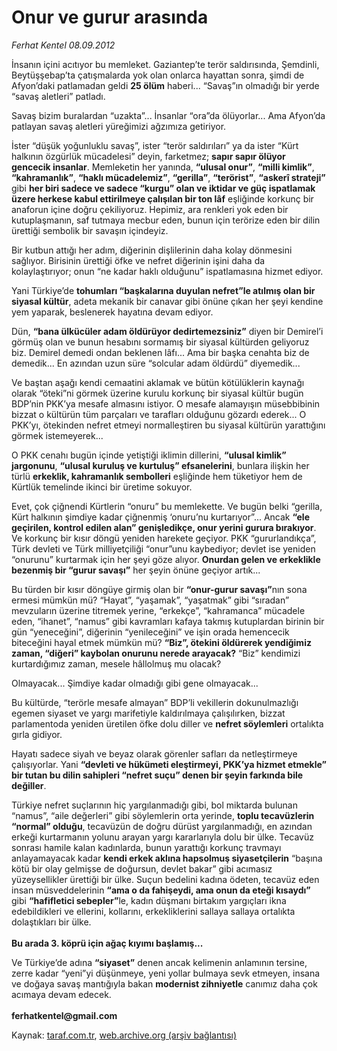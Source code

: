 # Onur ve gurur arasında

*Ferhat Kentel 08.09.2012*

<div class="yazi"><p>İnsanın içini acıtıyor bu memleket. Gaziantep’te terör saldırısında, Şemdinli, Beytüşşebap’ta çatışmalarda yok olan onlarca hayattan sonra, şimdi de Afyon’daki patlamadan geldi <b>25 ölüm</b> haberi... “Savaş”ın olmadığı bir yerde “savaş aletleri” patladı. </p>
<p>Savaş bizim buralardan “uzakta”... İnsanlar “ora”da ölüyorlar... Ama Afyon’da patlayan savaş aletleri yüreğimizi ağzımıza getiriyor.</p>
<p>İster “düşük yoğunluklu savaş”, ister “terör saldırıları” ya da ister “Kürt halkının özgürlük mücadelesi” deyin, farketmez; <b>sapır sapır ölüyor gencecik insanlar</b>. Memleketin her yanında, <b>“ulusal onur”</b>, <b>“milli kimlik”</b>, <b>“kahramanlık”</b>, <b>“haklı mücadelemiz”</b>, <b>“gerilla”</b>, <b>“terörist”</b>, <b>“askerî strateji”</b> gibi <b>her biri sadece ve sadece “kurgu” olan ve iktidar ve güç ispatlamak üzere herkese kabul ettirilmeye çalışılan bir ton lâf</b> eşliğinde korkunç bir anaforun içine doğru çekiliyoruz. Hepimiz, ara renkleri yok eden bir kutuplaşmanın, saf tutmaya mecbur eden, bunun için terörize eden bir dilin ürettiği sembolik bir savaşın içindeyiz. </p>
<p>Bir kutbun attığı her adım, diğerinin dişlilerinin daha kolay dönmesini sağlıyor. Birisinin ürettiği öfke ve nefret diğerinin işini daha da kolaylaştırıyor; onun “ne kadar haklı olduğunu” ispatlamasına hizmet ediyor.</p>
<p>Yani Türkiye’de <b>tohumları “başkalarına duyulan nefret”le atılmış olan bir siyasal kültür</b>, adeta mekanik bir canavar gibi önüne çıkan her şeyi kendine yem yaparak, beslenerek hayatına devam ediyor. </p>
<p>Dün, <b>“bana ülkücüler adam öldürüyor dedirtemezsiniz”</b> diyen bir Demirel’i görmüş olan ve bunun hesabını sormamış bir siyasal kültürden geliyoruz biz. Demirel demedi ondan beklenen lâfı... Ama bir başka cenahta biz de demedik... En azından uzun süre “solcular adam öldürdü” diyemedik... </p>
<p>Ve baştan aşağı kendi cemaatini aklamak ve bütün kötülüklerin kaynağı olarak “öteki”ni görmek üzerine kurulu korkunç bir siyasal kültür bugün BDP’nin PKK’ya mesafe almasını istiyor. O mesafe alamayışın müsebbibinin bizzat o kültürün tüm parçaları ve tarafları olduğunu gözardı ederek... O PKK’yı, ötekinden nefret etmeyi normalleştiren bu siyasal kültürün yarattığını görmek istemeyerek...</p>
<p>O PKK cenahı bugün içinde yetiştiği iklimin dillerini, <b>“ulusal kimlik” jargonunu</b>, <b>“ulusal kuruluş ve kurtuluş” efsanelerini</b>, bunlara ilişkin her türlü <b>erkeklik, kahramanlık sembolleri</b> eşliğinde hem tüketiyor hem de Kürtlük temelinde ikinci bir üretime sokuyor. </p>
<p>Evet, çok çiğnendi Kürtlerin “onuru” bu memlekette. Ve bugün belki “gerilla, Kürt halkının şimdiye kadar çiğnenmiş ‘onuru’nu kurtarıyor”... Ancak <b>“ele geçirilen, kontrol edilen alan” genişledikçe, onur yerini gurura bırakıyor</b>. Ve korkunç bir kısır döngü yeniden harekete geçiyor. PKK “gururlandıkça”, Türk devleti ve Türk milliyetçiliği “onur”unu kaybediyor; devlet ise yeniden “onurunu” kurtarmak için her şeyi göze alıyor. <b>Onurdan gelen ve erkeklikle bezenmiş bir “gurur savaşı”</b> her şeyin önüne geçiyor artık...</p>
<p>Bu türden bir kısır döngüye girmiş olan bir <b>“onur-gurur savaşı”</b>nın sona ermesi mümkün mü? “Hayat”, “yaşamak”, “yaşatmak” gibi “sıradan” mevzuların üzerine titremek yerine, “erkekçe”, “kahramanca” mücadele eden, “ihanet”, “namus” gibi kavramları kafaya takmış kutuplardan birinin bir gün “yeneceğini”, diğerinin “yenileceğini” ve işin orada hemencecik biteceğini hayal etmek mümkün mü? <b>“Biz”, ötekini öldürerek yendiğimiz zaman, “diğeri” kaybolan onurunu nerede arayacak?</b> “Biz” kendimizi kurtardığımız zaman, mesele hâllolmuş mu olacak?</p>
<p>Olmayacak... Şimdiye kadar olmadığı gibi gene olmayacak...</p>
<p>Bu kültürde, “terörle mesafe almayan” BDP’li vekillerin dokunulmazlığı egemen siyaset ve yargı marifetiyle kaldırılmaya çalışılırken, bizzat parlamentoda yeniden üretilen öfke dolu diller ve <b>nefret söylemleri</b> ortalıkta gırla gidiyor. </p>
<p>Hayatı sadece siyah ve beyaz olarak görenler safları da netleştirmeye çalışıyorlar. Yani <b>“devleti ve hükümeti eleştirmeyi, PKK’ya hizmet etmekle” bir tutan bu dilin sahipleri “nefret suçu” denen bir şeyin farkında bile değiller</b>. </p>
<p>Türkiye nefret suçlarının hiç yargılanmadığı gibi, bol miktarda bulunan “namus”, “aile değerleri” gibi söylemlerin orta yerinde, <b>toplu tecavüzlerin “normal” olduğu</b>, tecavüzün de doğru dürüst yargılanmadığı, en azından erkeği kurtarmanın yolunu arayan yargı kararlarıyla dolu bir ülke. Tecavüz sonrası hamile kalan kadınlarda, bunun yarattığı korkunç travmayı anlayamayacak kadar <b>kendi erkek aklına hapsolmuş siyasetçilerin</b> “başına kötü bir olay gelmişse de doğursun, devlet bakar” gibi acımasız yüzeysellikler ürettiği bir ülke. Suçun bedelini kadına ödeten, tecavüz eden insan müsveddelerinin <b>“ama o da fahişeydi, ama onun da eteği kısaydı”</b> gibi <b>“hafifletici sebepler”</b>le, kadın düşmanı birtakım yargıçları ikna edebildikleri ve ellerini, kollarını, erkekliklerini sallaya sallaya ortalıkta dolaştıkları bir ülke.<br/><br/><b>Bu arada 3. köprü için ağaç kıyımı başlamış...</b></p>
<p>Ve Türkiye’de adına <b>“siyaset”</b> denen ancak kelimenin anlamının tersine, zerre kadar “yeni”yi düşünmeye, yeni yollar bulmaya sevk etmeyen, insana ve doğaya savaş mantığıyla bakan <b>modernist zihniyetle</b> canımız daha çok acımaya devam edecek.<br/><br/><b>ferhatkentel@gmail.com</b></p>
</div>

Kaynak: [taraf.com.tr](http://www.taraf.com.tr/ferhat-kentel/makale-onur-ve-gurur-arasinda.htm), [web.archive.org (arşiv bağlantısı)](http://web.archive.org/web/20131115121010/http://www.taraf.com.tr/ferhat-kentel/makale-onur-ve-gurur-arasinda.htm)

